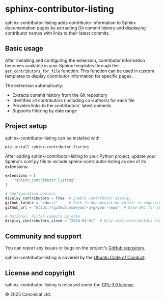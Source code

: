 # sphinx-contributor-listing

<!-- Answer elevator-pitch questions about the extension – What is it? What does it do? What
essential problem does it solve? -->

sphinx-contributor-listing adds contributor information to Sphinx documentation pages by extracting
Git commit history and displaying contributor names with links to their latest commits.

## Basic usage

<!-- Provide a few examples of the extension's most common use cases. Remember the Pareto
principle! -->

After installing and configuring the extension, contributor information becomes available in your
Sphinx templates through the `get_contributors_for_file` function. This function can be used in
custom templates to display contributor information for specific pages.

The extension automatically:

- Extracts commit history from the Git repository
- Identifies all contributors (including co-authors) for each file
- Provides links to the contributors' latest commits
- Supports filtering by date range

## Project setup

<!-- Provide the simplest way to install the extension. In most cases, this will
be via `pip`. -->

sphinx-contributor-listing can be installed with:

```bash
pip install sphinx-contributor-listing
```

After adding sphinx-contributor-listing to your Python project, update your Sphinx's conf.py file to
include sphinx-contributor-listing as one of its extensions:

```python
extensions = [
    "sphinx_contributor_listing"
]

# Configuration options
display_contributors = True  # Enable contributor display
github_folder = "/docs/"     # Path to documentation folder in repository
github_url = "https://github.com/your-org/your-repo"  # Base URL for commit links

# Optional: Filter commits by date
display_contributors_since = "2024-01-01"  # Only show contributors since this date
```

## Community and support

<!-- This is boilerplate. Replace the extension name and GitHub link. -->

You can report any issues or bugs on the project's [GitHub
repository](https://github.com/canonical/sphinx-contributor-listing).

sphinx-contributor-listing is covered by the [Ubuntu Code of
Conduct](https://ubuntu.com/community/ethos/code-of-conduct).

## License and copyright

<!-- Replace the extension name and, if necessary, the extension's license. -->

sphinx-contributor-listing is released under the [GPL-3.0 license](LICENSE).

© 2025 Canonical Ltd.
